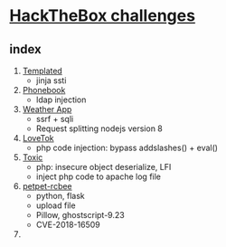 # [HackTheBox challenges](https://app.hackthebox.com/challenges)

## index

1. [Templated](./1-Templated/)
    - jinja ssti
2. [Phonebook](./2-Phonebook/)
    - ldap injection
3. [Weather App](./3-Weather-App/)
    - ssrf + sqli
    - Request splitting nodejs version 8
4. [LoveTok](./4-LoveTok/)
    - php code injection: bypass addslashes() + eval()
5. [Toxic](./5-Toxic/)
    - php: insecure object deserialize, LFI
    - inject php code to apache log file
6. [petpet-rcbee](./6-petpet-rcbee/)
    - python, flask
    - upload file
    - Pillow, ghostscript-9.23
    - CVE-2018-16509
7. 